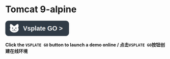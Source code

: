 # Tomcat 9-alpine

<a href="https://www.vsplate.com/?docker-compose=https://github.com/vsplate/dcenvs/tomcat/9-alpine"><img alt="VSPLATE GO" src="https://raw.githubusercontent.com/vsplate/images/master/vsgo_btn.png" width="200px"></a>

**Click the `VSPLATE GO` button to launch a demo online / 点击`VSPLATE GO`按钮创建在线环境**